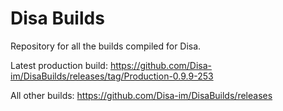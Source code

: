 # Disa Builds

Repository for all the builds compiled for Disa.

Latest production build: https://github.com/Disa-im/DisaBuilds/releases/tag/Production-0.9.9-253

All other builds: https://github.com/Disa-im/DisaBuilds/releases
